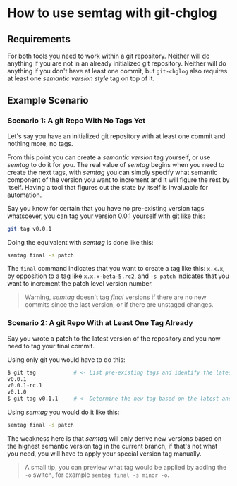 # How to use semtag with git-chglog

## Requirements

For both tools you need to work within a git repository.  Neither will do
anything if you are not in an already initialized git repository. Neither
will do anything if you don't have at least one commit, but `git-chglog`
also requires at least one _semantic version style_ tag on top of it.

## Example Scenario

### Scenario 1: A git Repo With No Tags Yet

Let's say you have an initialized git repository with at least one 
commit and nothing more, no tags.

From this point you can create a _semantic version_ tag yourself, or use
_semtag_ to do it for you.  The real value of _semtag_ begins when you need
to create the next tags, with _semtag_ you can simply specify what semantic
component of the version you want to increment and it will figure the rest by
itself.  Having a tool that figures out the state by itself is invaluable for
automation.

Say you know for certain that you have no pre-existing version tags 
whatsoever, you can tag your version 0.0.1 yourself with git like this:
```sh
git tag v0.0.1
```

Doing the equivalent with _semtag_ is done like this:
```sh
semtag final -s patch
```

The `final` command indicates that you want to create a tag like this: 
`x.x.x`, by opposition to a tag like `x.x.x-beta-5.rc2`, and `-s patch`
indicates that you want to increment the patch level version number.

> Warning, _semtag_ doesn't tag _final_ versions if there are no new 
commits since the last version, or if there are unstaged changes. 


### Scenario 2: A git Repo With at Least One Tag Already

Say you wrote a patch to the latest version of the repository and you now
need to tag your final commit.

Using only git you would have to do this:

```sh
$ git tag            # <- List pre-existing tags and identify the latest one.
v0.0.1
v0.0.1-rc.1
v0.1.0
$ git tag v0.1.1     # <- Determine the new tag based on the latest and apply it.
```

Using _semtag_ you would do it like this:
```sh
semtag final -s patch
```

The weakness here is that _semtag_ will only derive new versions based on 
the highest semantic version tag in the current branch, if that's not
what you need, you will have to apply your special version tag manually.

> A small tip, you can preview what tag would be applied by adding the `-o`
> switch, for example `semtag final -s minor -o`.

